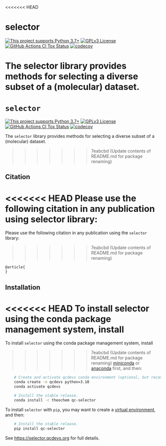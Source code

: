 <<<<<<< HEAD
# selector

[![This project supports Python 3.7+](https://img.shields.io/badge/Python-3.7+-blue.svg)](https://python.org/downloads)
[![GPLv3 License](https://img.shields.io/badge/License-GPL%20v3-yellow.svg)](https://opensource.org/licenses/)
[![GitHub Actions CI Tox Status](https://github.com/theochem/selector/actions/workflows/ci_tox.yml/badge.svg?branch=main)](https://github.com/theochem/selector/actions/workflows/ci_tox.yml)
[![codecov](https://codecov.io/gh/theochem/selector/branch/main/graph/badge.svg?token=0UJixrJfNJ)](https://codecov.io/gh/theochem/selector)

The selector library provides methods for selecting a diverse subset of a (molecular) dataset.
=======
# `selector`

[![This project supports Python 3.7+](https://img.shields.io/badge/Python-3.7+-blue.svg)](https://python.org/downloads)
[![GPLv3 License](https://img.shields.io/badge/License-GPL%20v3-yellow.svg)](https://opensource.org/licenses/)
[![GitHub Actions CI Tox Status](https://github.com/theochem/Selector/actions/workflows/ci_tox.yml/badge.svg?branch=main)](https://github.com/theochem/Selector/actions/workflows/ci_tox.yml)
[![codecov](https://codecov.io/gh/theochem/Selector/graph/badge.svg?token=0UJixrJfNJ)](https://codecov.io/gh/theochem/Selector)

The `selector` library provides methods for selecting a diverse subset of a (molecular) dataset.
>>>>>>> 7eabcbd (Update contents of README.md for package renaming)


Citation
--------

<<<<<<< HEAD
Please use the following citation in any publication using selector library:
=======
Please use the following citation in any publication using the `selector` library:
>>>>>>> 7eabcbd (Update contents of README.md for package renaming)

```md
@article{
}
```


Installation
------------

<<<<<<< HEAD
To install selector using the conda package management system, install
=======
To install `selector` using the conda package management system, install
>>>>>>> 7eabcbd (Update contents of README.md for package renaming)
[miniconda](https://conda.io/miniconda.html) or [anaconda](https://www.anaconda.com/download)
first, and then:

```bash
    # Create and activate qcdevs conda environment (optional, but recommended)
    conda create -n qcdevs python=3.10
    conda activate qcdevs

    # Install the stable release.
    conda install -c theochem qc-selector
```

To install `selector` with `pip`, you may want to create a
[virtual environment](https://docs.python.org/3/tutorial/venv.html), and then:


```bash
    # Install the stable release.
    pip install qc-selector
```

See https://selector.qcdevs.org for full details.
